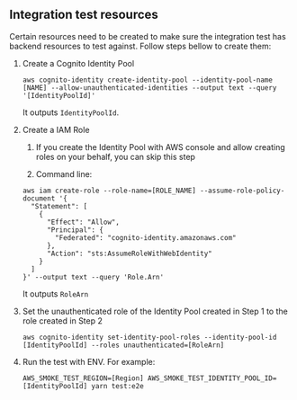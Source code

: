 
## Integration test resources

Certain resources need to be created to make sure the integration test
has backend resources to test against. Follow steps bellow to create them:

1. Create a Cognito Identity Pool

   ```console
   aws cognito-identity create-identity-pool --identity-pool-name [NAME] --allow-unauthenticated-identities --output text --query '[IdentityPoolId]'
   ```

   It outputs `IdentityPoolId`.

1. Create a IAM Role

   1. If you create the Identity Pool with AWS console and allow creating roles on your behalf, you can skip this step

   1. Command line:

   ```console
   aws iam create-role --role-name=[ROLE_NAME] --assume-role-policy-document '{
     "Statement": [
       {
         "Effect": "Allow",
         "Principal": {
           "Federated": "cognito-identity.amazonaws.com"
         },
         "Action": "sts:AssumeRoleWithWebIdentity"
       }
     ]
   }' --output text --query 'Role.Arn'
   ```

   It outputs `RoleArn`

1. Set the unauthenticated role of the Identity Pool created in Step 1 to the role created in Step 2

   ```console
   aws cognito-identity set-identity-pool-roles --identity-pool-id [IdentityPoolId] --roles unauthenticated=[RoleArn]
   ```

1. Run the test with ENV. For example:

   ```console
   AWS_SMOKE_TEST_REGION=[Region] AWS_SMOKE_TEST_IDENTITY_POOL_ID=[IdentityPoolId] yarn test:e2e
   ```
